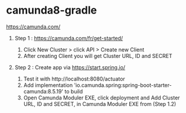 # camunda8-gradle
https://camunda.com/
1. Step 1 : https://camunda.com/fr/get-started/
   1. Click New Cluster  > click API > Create new Client
   2. After creating Client you will get Cluster URL, ID and SECRET 


2. Step 2 : Create app via https://start.spring.io/
   1. Test it with http://localhost:8080/actuator
   2. Add implementation 'io.camunda.spring:spring-boot-starter-camunda:8.5.19' to build
   3. Open Camunda Moduler EXE, click deployment and  Add Cluster URL, ID and SECRET, in Camunda Moduler EXE from (Step 1.2)
